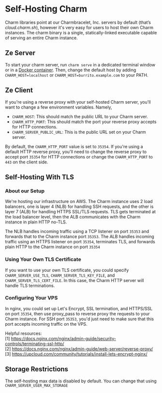 # Self-Hosting Charm

Charm libraries point at our Charmbracelet, Inc. servers by default (that’s
*cloud.charm.sh*), however it's very easy for users to host their own Charm
instances. The charm binary is a single, statically-linked executable capable
of serving an entire Charm instance. 

## Ze Server

To start your charm server, run `charm serve` in a dedicated terminal window or
in a [Docker container](https://github.com/charmbracelet/charm/blob/main/docker.md). 
Then, change the default host by adding `CHARM_HOST=localhost` or
`CHARM_HOST=burrito.example.com` to your PATH. 

## Ze Client

If you're using a reverse proxy with your self-hosted Charm server, you'll want
to change a few environment variables. Namely,

* `CHARM_HOST`: This should match the public URL to your Charm server.
* `CHARM_HTTP_PORT`: This should match the port your reverse proxy accepts for HTTP connections.
* `CHARM_SERVER_PUBLIC_URL`: This is the public URL set on your Charm server. 

By default, the `CHARM_HTTP_PORT` value is set to `35354`. If you're using a
default HTTP reverse proxy, you'll need to change the reverse proxy to accept
port `35354` for HTTP connections or change the `CHARM_HTTP_PORT` to `443` on
the client side. 

## Self-Hosting With TLS

### About our Setup

We're hosting our infrastructure on AWS. The Charm instance uses 2 load
balancers, one is layer 4 (NLB) for handling SSH requests, and the other is
layer 7 (ALB) for handling HTTPS SSL/TLS requests. TLS gets terminated at the
load balancer level, then the ALB communicates with the Charm instance in plain
HTTP no-TLS.

The NLB handles incoming traffic using a TCP listener on port `35353` and
forwards that to the Charm instance port `35353`. The ALB handles incoming
traffic using an HTTPS listener on port `35354`, terminates TLS, and forwards
plain HTTP to the Charm instance on port `35354`

### Using Your Own TLS Certificate

If you want to use your own TLS certificate, you could specify
`CHARM_SERVER_USE_TLS`, `CHARM_SERVER_TLS_KEY_FILE`, and
`CHARM_SERVER_TLS_CERT_FILE`. In this case, the Charm HTTP server will handle
TLS terminations.

### Configuring Your VPS

In nginx, you could set up Let's Encrypt, SSL termination, and HTTPS/SSL on
port `35354`, then use proxy_pass to reverse proxy the requests to your Charm
instance. For SSH port `35353`, you'd just need to make sure that this port
accepts incoming traffic on the VPS.

Helpful resources:  
[1] https://docs.nginx.com/nginx/admin-guide/security-controls/terminating-ssl-http/  
[2] https://docs.nginx.com/nginx/admin-guide/web-server/reverse-proxy/  
[3] https://upcloud.com/community/tutorials/install-lets-encrypt-nginx/  

## Storage Restrictions

The self-hosting max data is disabled by default. You can change that using
`CHARM_SERVER_USER_MAX_STORAGE`
